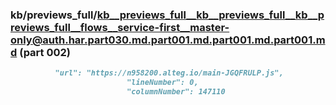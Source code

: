 ### kb/previews_full/kb__previews_full__kb__previews_full__kb__previews_full__flows__service-first__master-only@auth.har.part030.md.part001.md.part001.md.part001.md (part 002)

```md
          "url": "https://n958200.alteg.io/main-JGQFRULP.js",
                          "lineNumber": 0,
                          "columnNumber": 147110
```

```
